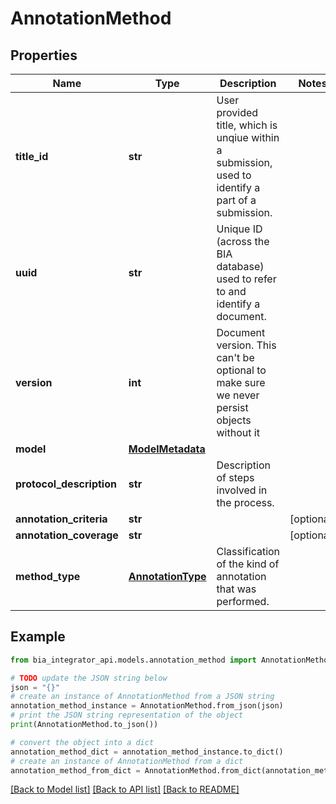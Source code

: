 # AnnotationMethod


## Properties

Name | Type | Description | Notes
------------ | ------------- | ------------- | -------------
**title_id** | **str** | User provided title, which is unqiue within a submission, used to identify a part of a submission. | 
**uuid** | **str** | Unique ID (across the BIA database) used to refer to and identify a document. | 
**version** | **int** | Document version. This can&#39;t be optional to make sure we never persist objects without it | 
**model** | [**ModelMetadata**](ModelMetadata.md) |  | 
**protocol_description** | **str** | Description of steps involved in the process. | 
**annotation_criteria** | **str** |  | [optional] 
**annotation_coverage** | **str** |  | [optional] 
**method_type** | [**AnnotationType**](AnnotationType.md) | Classification of the kind of annotation that was performed. | 

## Example

```python
from bia_integrator_api.models.annotation_method import AnnotationMethod

# TODO update the JSON string below
json = "{}"
# create an instance of AnnotationMethod from a JSON string
annotation_method_instance = AnnotationMethod.from_json(json)
# print the JSON string representation of the object
print(AnnotationMethod.to_json())

# convert the object into a dict
annotation_method_dict = annotation_method_instance.to_dict()
# create an instance of AnnotationMethod from a dict
annotation_method_from_dict = AnnotationMethod.from_dict(annotation_method_dict)
```
[[Back to Model list]](../README.md#documentation-for-models) [[Back to API list]](../README.md#documentation-for-api-endpoints) [[Back to README]](../README.md)



